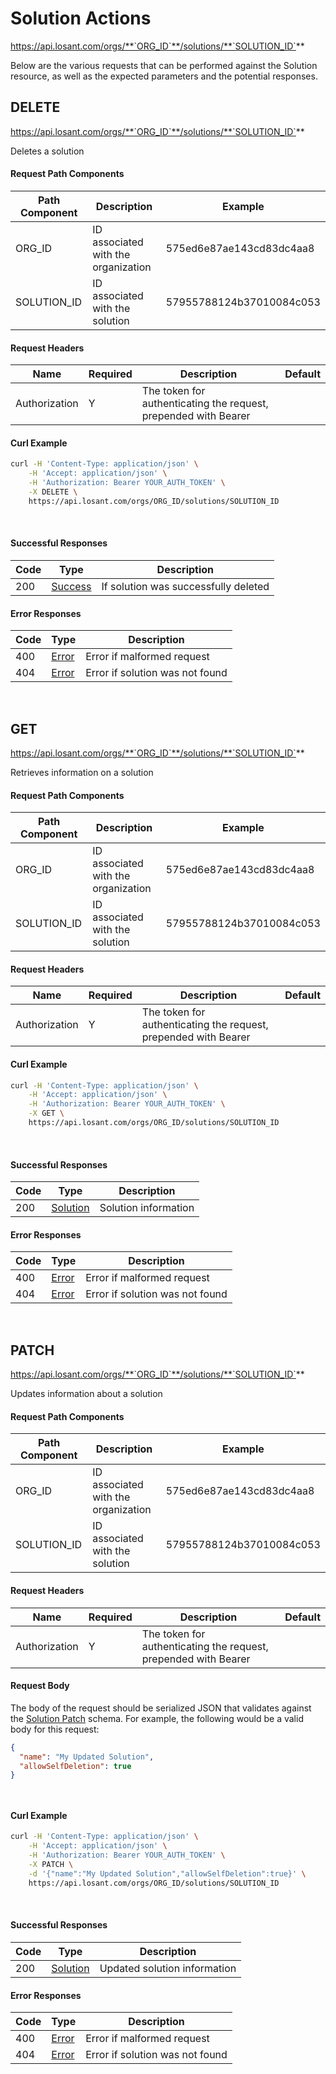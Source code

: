 # Solution Actions

https://api.losant.com/orgs/**`ORG_ID`**/solutions/**`SOLUTION_ID`**

Below are the various requests that can be performed against the
Solution resource, as well as the expected
parameters and the potential responses.

## DELETE

https://api.losant.com/orgs/**`ORG_ID`**/solutions/**`SOLUTION_ID`**

Deletes a solution

#### Request Path Components

| Path Component | Description | Example |
| -------------- | ----------- | ------- |
| ORG_ID | ID associated with the organization | 575ed6e87ae143cd83dc4aa8 |
| SOLUTION_ID | ID associated with the solution | 57955788124b37010084c053 |

#### Request Headers

| Name | Required | Description | Default |
| ---- | -------- | ----------- | ------- |
| Authorization | Y | The token for authenticating the request, prepended with Bearer | |

#### Curl Example

```bash
curl -H 'Content-Type: application/json' \
    -H 'Accept: application/json' \
    -H 'Authorization: Bearer YOUR_AUTH_TOKEN' \
    -X DELETE \
    https://api.losant.com/orgs/ORG_ID/solutions/SOLUTION_ID
```
<br/>

#### Successful Responses

| Code | Type | Description |
| ---- | ---- | ----------- |
| 200 | [Success](schemas.md#success) | If solution was successfully deleted |

#### Error Responses

| Code | Type | Description |
| ---- | ---- | ----------- |
| 400 | [Error](schemas.md#error) | Error if malformed request |
| 404 | [Error](schemas.md#error) | Error if solution was not found |

<br/>

## GET

https://api.losant.com/orgs/**`ORG_ID`**/solutions/**`SOLUTION_ID`**

Retrieves information on a solution

#### Request Path Components

| Path Component | Description | Example |
| -------------- | ----------- | ------- |
| ORG_ID | ID associated with the organization | 575ed6e87ae143cd83dc4aa8 |
| SOLUTION_ID | ID associated with the solution | 57955788124b37010084c053 |

#### Request Headers

| Name | Required | Description | Default |
| ---- | -------- | ----------- | ------- |
| Authorization | Y | The token for authenticating the request, prepended with Bearer | |

#### Curl Example

```bash
curl -H 'Content-Type: application/json' \
    -H 'Accept: application/json' \
    -H 'Authorization: Bearer YOUR_AUTH_TOKEN' \
    -X GET \
    https://api.losant.com/orgs/ORG_ID/solutions/SOLUTION_ID
```
<br/>

#### Successful Responses

| Code | Type | Description |
| ---- | ---- | ----------- |
| 200 | [Solution](schemas.md#solution) | Solution information |

#### Error Responses

| Code | Type | Description |
| ---- | ---- | ----------- |
| 400 | [Error](schemas.md#error) | Error if malformed request |
| 404 | [Error](schemas.md#error) | Error if solution was not found |

<br/>

## PATCH

https://api.losant.com/orgs/**`ORG_ID`**/solutions/**`SOLUTION_ID`**

Updates information about a solution

#### Request Path Components

| Path Component | Description | Example |
| -------------- | ----------- | ------- |
| ORG_ID | ID associated with the organization | 575ed6e87ae143cd83dc4aa8 |
| SOLUTION_ID | ID associated with the solution | 57955788124b37010084c053 |

#### Request Headers

| Name | Required | Description | Default |
| ---- | -------- | ----------- | ------- |
| Authorization | Y | The token for authenticating the request, prepended with Bearer | |

#### Request Body

The body of the request should be serialized JSON that validates against
the [Solution Patch](schemas.md#solution-patch) schema.  For example, the following would be a
valid body for this request:

```json
{
  "name": "My Updated Solution",
  "allowSelfDeletion": true
}
```
<small><br/></small>

#### Curl Example

```bash
curl -H 'Content-Type: application/json' \
    -H 'Accept: application/json' \
    -H 'Authorization: Bearer YOUR_AUTH_TOKEN' \
    -X PATCH \
    -d '{"name":"My Updated Solution","allowSelfDeletion":true}' \
    https://api.losant.com/orgs/ORG_ID/solutions/SOLUTION_ID
```
<br/>

#### Successful Responses

| Code | Type | Description |
| ---- | ---- | ----------- |
| 200 | [Solution](schemas.md#solution) | Updated solution information |

#### Error Responses

| Code | Type | Description |
| ---- | ---- | ----------- |
| 400 | [Error](schemas.md#error) | Error if malformed request |
| 404 | [Error](schemas.md#error) | Error if solution was not found |

<br/>

